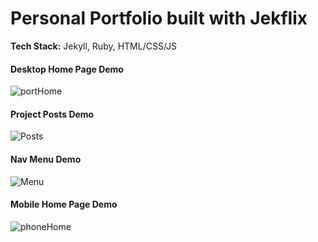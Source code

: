 # Personal Portfolio built with Jekflix

**Tech Stack:** Jekyll, Ruby, HTML/CSS/JS

#### Desktop Home Page Demo
![portHome](https://github.com/user-attachments/assets/88ea50c5-4c50-40a1-bb07-e0c1b185c832)

#### Project Posts Demo
![Posts](https://github.com/user-attachments/assets/df5400c6-b219-4aed-91bf-6f52aa6b7089)

#### Nav Menu Demo
![Menu](https://github.com/user-attachments/assets/c25cbbae-611f-441d-b51f-814a253f9289)

#### Mobile Home Page Demo
![phoneHome](https://github.com/user-attachments/assets/cfc1d27c-ee45-42ae-af20-37b399717a20)